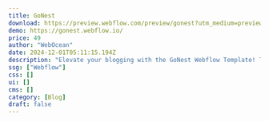 ```yaml
---
title: GoNest
download: https://preview.webflow.com/preview/gonest?utm_medium=preview_link&utm_source=designer&utm_content=gonest&preview=5784a1cf145244e976fd3d32c7a36127&workflow=preview
demo: https://gonest.webflow.io/
price: 49
author: "WebOcean"
date: 2024-12-01T05:11:15.194Z
description: "Elevate your blogging with the GoNest Webflow Template! This premier template is crafted for bloggers, writers, and digital publishers, offering a sophisticated and stylish platform to engage and captivate your audience."
ssg: ["Webflow"]
css: []
ui: []
cms: []
category: [Blog]
draft: false
---
```

